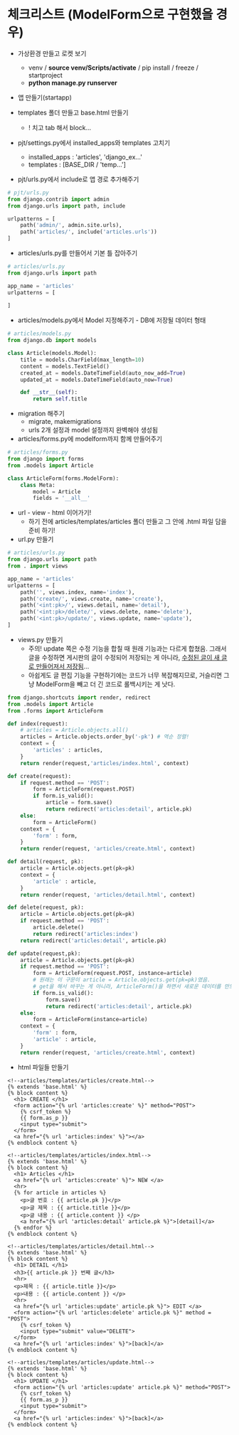 # 체크리스트 (ModelForm으로 구현했을 경우)

- 가상환경 만들고 로켓 보기
  -  venv / **source venv/Scripts/activate** / pip install / freeze / startproject
  -  **python manage.py runserver**
- 앱 만들기(startapp)
- templates 폴더 만들고 base.html 만들기
  - ! 치고 tab 해서 block...
- pjt/settings.py에서 installed_apps와 templates 고치기
  - installed_apps : 'articles', 'django_ex...'
  - templates : [BASE_DIR / 'temp...']

- pjt/urls.py에서 include로 앱 경로 추가해주기

```python
# pjt/urls.py
from django.contrib import admin
from django.urls import path, include

urlpatterns = [
    path('admin/', admin.site.urls),
    path('articles/', include('articles.urls'))
]
```

- articles/urls.py를 만들어서 기본 틀 잡아주기

```python
# articles/urls.py
from django.urls import path

app_name = 'articles'
urlpatterns = [
    
]
```

- articles/models.py에서 Model 지정해주기 - DB에 저장될 데이터 형태

```python
# articles/models.py
from django.db import models

class Article(models.Model):
    title = models.CharField(max_length=10)
    content = models.TextField()
    created_at = models.DateTimeField(auto_now_add=True)
    updated_at = models.DateTimeField(auto_now=True)

    def __str__(self):
        return self.title
```

- migration 해주기
  - migrate, makemigrations
  - urls 2개 설정과 model 설정까지 완벽해야 생성됨
- articles/forms.py에 modelform까지 함께 만들어주기

```python
# articles/forms.py
from django import forms
from .models import Article

class ArticleForm(forms.ModelForm):
    class Meta:
        model = Article
        fields = '__all__'
```

- url - view - html 이어가기!
  - 하기 전에 articles/templates/articles 폴더 만들고 그 안에 .html 파일 담을 준비 하기!
- url.py 만들기

```python
# articles/urls.py
from django.urls import path
from . import views

app_name = 'articles'
urlpatterns = [
    path('', views.index, name='index'),
    path('create/', views.create, name='create'),
    path('<int:pk>/', views.detail, name='detail'),
    path('<int:pk>/delete/', views.delete, name='delete'),
    path('<int:pk>/update/', views.update, name='update'),
]
```

- views.py 만들기
  - 주의! update 쪽은 수정 기능을 합칠 때 원래 기능과는 다르게 합쳤음. 그래서 글을 수정하면 게시판의 글이 수정되어 저장되는 게 아니라, <u>수정된 글이 새 글로 만들어져서 저장됨</u>...
  - 아쉽게도 글 편집 기능을 구현하기에는 코드가 너무 복잡해지므로, 거슬리면 그냥 ModelForm을 빼고 더 긴 코드로 롤백시키는 게 낫다.

```python
from django.shortcuts import render, redirect
from .models import Article
from .forms import ArticleForm

def index(request):
    # articles = Article.objects.all()
    articles = Article.objects.order_by('-pk') # 역순 정렬!
    context = {
        'articles' : articles,
    }
    return render(request,'articles/index.html', context)

def create(request):
    if request.method == 'POST':
        form = ArticleForm(request.POST)
        if form.is_valid():
            article = form.save()
            return redirect('articles:detail', article.pk)
    else:
        form = ArticleForm()
    context = {
        'form' : form,
    }
    return render(request, 'articles/create.html', context)

def detail(request, pk):
    article = Article.objects.get(pk=pk)
    context = {
        'article' : article,
    }
    return render(request, 'articles/detail.html', context)

def delete(request, pk):
    article = Article.objects.get(pk=pk)
    if request.method == 'POST':
        article.delete()
        return redirect('articles:index')
    return redirect('articles:detail', article.pk)

def update(request,pk):
    article = Article.objects.get(pk=pk)
    if request.method == 'POST':
        form = ArticleForm(request.POST, instance=article)
        # 원래는 이 구문이 article = Article.objects.get(pk=pk)였음.
        # get을 해서 바꾸는 게 아니라, ArticleForm()을 하면서 새로운 데이터를 만드는 걸로 처리해버리는 걸로 추정!
        if form.is_valid():
            form.save()
            return redirect('articles:detail', article.pk)
    else:
        form = ArticleForm(instance=article)
    context = {
        'form' : form,
        'article' : article,
    }
    return render(request, 'articles/create.html', context)
```

- html 파일들 만들기

```django
<!--articles/templates/articles/create.html-->
{% extends 'base.html' %}
{% block content %}
  <h1> CREATE </h1>
  <form action="{% url 'articles:create' %}" method="POST">
    {% csrf_token %}
    {{ form.as_p }}
    <input type="submit">
  </form>
  <a href="{% url 'articles:index' %}"></a>
{% endblock content %}
```

```django
<!--articles/templates/articles/index.html-->
{% extends 'base.html' %}
{% block content %}
  <h1> Articles </h1>
  <a href="{% url 'articles:create' %}"> NEW </a>
  <hr>
  {% for article in articles %}
    <p>글 번호 : {{ article.pk }}</p>
    <p>글 제목 : {{ article.title }}</p>
    <p>글 내용 : {{ article.content }} </p>
    <a href="{% url 'articles:detail' article.pk %}">[detail]</a>
  {% endfor %}
{% endblock content %}
```

```django
<!--articles/templates/articles/detail.html-->
{% extends 'base.html' %}
{% block content %}
  <h1> DETAIL </h1>
  <h3>{{ article.pk }} 번째 글</h3>
  <hr>
  <p>제목 : {{ article.title }}</p>
  <p>내용 : {{ article.content }} </p>
  <hr>
  <a href="{% url 'articles:update' article.pk %}"> EDIT </a>
  <form action="{% url 'articles:delete' article.pk %}" method = "POST">
    {% csrf_token %}
    <input type="submit" value="DELETE">
  </form>
  <a href="{% url 'articles:index' %}">[back]</a>
{% endblock content %}
```

```django
<!--articles/templates/articles/update.html-->
{% extends 'base.html' %}
{% block content %}
  <h1> UPDATE </h1>
  <form action="{% url 'articles:update' article.pk %}" method="POST">
    {% csrf_token %}
    {{ form.as_p }}
    <input type="submit">
  </form>
  <a href="{% url 'articles:index' %}">[back]</a>
{% endblock content %}
```

